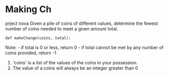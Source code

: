 # Making Ch
prject nova
Given a pile of coins of different values, determine the fewest number of coins needed to meet
a given amount total.

```
def makeChange(coins, total):
```

Note:
    - if total is 0 or less, return 0
    - if total cannot be met by any number of coins provided, return -1

1. 'coins' is a list of the values of the coins in your possession.
2. The value of a coins will always be an integer greater than 0
